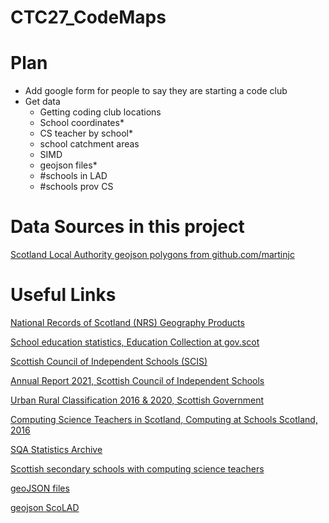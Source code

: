 # CTC27_CodeMaps



# Plan
- Add google form for people to say they are starting a code club
- Get data
    - Getting coding club locations
    - School coordinates*
    - CS teacher by school*
    - school catchment areas
    - SIMD 
    - geojson files* 
    - #schools in LAD
    - #schools prov CS

# Data Sources in this project
[Scotland Local Authority geojson polygons from github.com/martinjc](https://github.com/martinjc/UK-GeoJSON/blob/master/json/administrative/sco/lad.json)




# Useful Links

[National Records of Scotland (NRS) Geography Products](https://www.nrscotland.gov.uk/statistics-and-data/geography/our-products)

[School education statistics, Education Collection at gov.scot](https://www.gov.scot/collections/school-education-statistics)

[Scottish Council of Independent Schools (SCIS)](https://www.scis.org.uk)

[Annual Report 2021, Scottish Council of Independent Schools](https://www.scis.org.uk/assets/Uploads/SCIS-publications/SCIS-Annual-Report-2021.pdf)

[Urban Rural Classification 2016 & 2020, Scottish Government](https://www.gov.scot/collections/agriculture-fisheries-and-ruralstatistics/#urbanruralclassification)

[Computing Science Teachers in Scotland, Computing at Schools Scotland, 2016](https://nanopdf.com/download/computing-science-teachers-in-scotland-2016_pdf)

[SQA Statistics Archive](https://www.sqa.org.uk/sqa/57523.html)

[Scottish secondary schools with computing science teachers](https://public.tableau.com/app/profile/kiranjoza/viz/CS-Teachers-FOI-Responses-2016-2020/FTEbyLocalAuthority)

[geoJSON files](http://martinjc.github.io/UK-GeoJSON/)

[geojson ScoLAD](https://github.com/martinjc/UK-GeoJSON/blob/master/json/administrative/sco/lad.json)